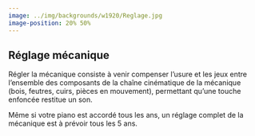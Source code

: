 ```yaml
---
image: ../img/backgrounds/w1920/Reglage.jpg
image-position: 20% 50%
---
```


## Réglage mécanique

Régler la mécanique consiste à venir compenser l’usure et les jeux entre l’ensemble des composants de la chaîne cinématique de la mécanique (bois, feutres, cuirs, pièces en mouvement), permettant qu’une touche enfoncée restitue un son. 

Même si votre piano est accordé tous les ans, un réglage complet de la mécanique est à prévoir tous les 5 ans. 

